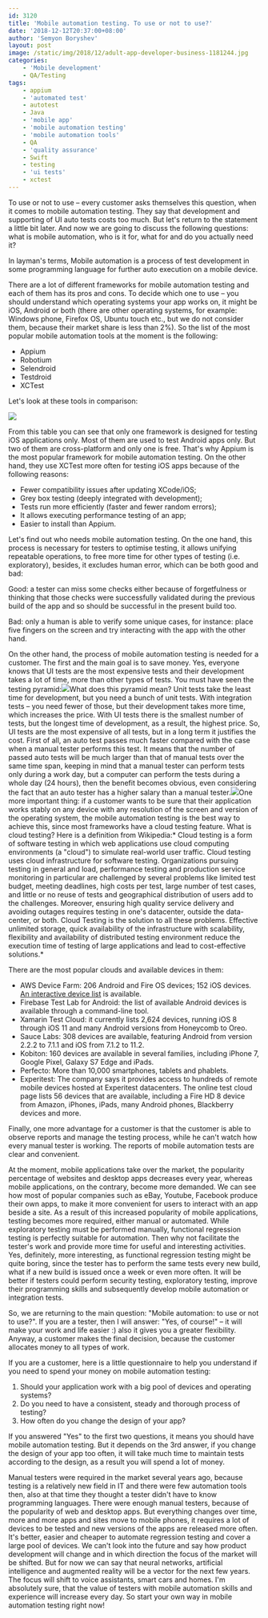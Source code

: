 ```yaml
---
id: 3120
title: 'Mobile automation testing. To use or not to use?'
date: '2018-12-12T20:37:00+08:00'
author: 'Semyon Boryshev'
layout: post
image: /static/img/2018/12/adult-app-developer-business-1181244.jpg
categories:
    - 'Mobile development'
    - QA/Testing
tags:
    - appium
    - 'automated test'
    - autotest
    - Java
    - 'mobile app'
    - 'mobile automation testing'
    - 'mobile automation tools'
    - QA
    - 'quality assurance'
    - Swift
    - testing
    - 'ui tests'
    - xctest
---
```


To use or not to use – every customer asks themselves this question, when it comes to mobile automation testing. They say that development and supporting of UI auto tests costs too much. But let's return to the statement a little bit later. And now we are going to discuss the following questions: what is mobile automation, who is it for, what for and do you actually need it?

In layman's terms, Mobile automation is a process of test development in some programming language for further auto execution on a mobile device.

There are a lot of different frameworks for mobile automation testing and each of them has its pros and cons. To decide which one to use – you should understand which operating systems your app works on, it might be iOS, Android or both (there are other operating systems, for example: Windows phone, Firefox OS, Ubuntu touch etc., but we do not consider them, because their market share is less than 2%). So the list of the most popular mobile automation tools at the moment is the following:

- Appium
- Robotium
- Selendroid
- Testdroid
- XCTest

Let's look at these tools in comparison:

[![](https://issart.com/blog/wp-content/uploads/2018/12/2018-12-12_1904.png)](https://issart.com/blog/wp-content/uploads/2018/12/2018-12-12_1904.png)


From this table you can see that only one framework is designed for testing iOS applications only. Most of them are used to test Android apps only. But two of them are cross-platform and only one is free. That's why Appium is the most popular framework for mobile automation testing. On the other hand, they use XCTest more often for testing iOS apps because of the following reasons:

- Fewer compatibility issues after updating XCode/iOS;
- Grey box testing (deeply integrated with development);
- Tests run more efficiently (faster and fewer random errors);
- It allows executing performance testing of an app;
- Easier to install than Appium.

Let's find out who needs mobile automation testing. On the one hand, this process is necessary for testers to optimise testing, it allows unifying repeatable operations, to free more time for other types of testing (i.e. exploratory), besides, it excludes human error, which can be both good and bad:

Good: a tester can miss some checks either because of forgetfulness or thinking that those checks were successfully validated during the previous build of the app and so should be successful in the present build too.

Bad: only a human is able to verify some unique cases, for instance: place five fingers on the screen and try interacting with the app with the other hand. 

On the other hand, the process of mobile automation testing is needed for a customer. The first and the main goal is to save money. Yes, everyone knows that UI tests are the most expensive tests and their development takes a lot of time, more than other types of tests. You must have seen the testing pyramid:[![](https://issart.com/blog/wp-content/uploads/2018/12/To-use-or-not-to-use-этим-вопросом-задаются-все-заказчики-когда-речь-касается-автоматизации-тестирования-мобильных-приложений-e1544614179106-300x228.png)](https://issart.com/blog/wp-content/uploads/2018/12/To-use-or-not-to-use-этим-вопросом-задаются-все-заказчики-когда-речь-касается-автоматизации-тестирования-мобильных-приложений-e1544614179106.png)What does this pyramid mean? Unit tests take the least time for development, but you need a bunch of unit tests. With integration tests – you need fewer of those, but their development takes more time, which increases the price. With UI tests there is the smallest number of tests, but the longest time of development, as a result, the highest price. So, UI tests are the most expensive of all tests, but in a long term it justifies the cost. First of all, an auto test passes much faster compared with the case when a manual tester performs this test. It means that the number of passed auto tests will be much larger than that of manual tests over the same time span, keeping in mind that a manual tester can perform tests only during a work day, but a computer can perform the tests during a whole day (24 hours), then the benefit becomes obvious, even considering the fact that an auto tester has a higher salary than a manual tester.[![](https://issart.com/blog/wp-content/uploads/2018/12/roi-300x225-300x225.png)](https://issart.com/blog/wp-content/uploads/2018/12/roi-300x225.png)One more important thing: if a customer wants to be sure that their application works stably on any device with any resolution of the screen and version of the operating system, the mobile automation testing is the best way to achieve this, since most frameworks have a cloud testing feature. What is cloud testing? Here is a definition from Wikipedia:* Cloud testing is a form of software testing in which web applications use cloud computing environments (a "cloud") to simulate real-world user traffic. Cloud testing uses cloud infrastructure for software testing. Organizations pursuing testing in general and load, performance testing and production service monitoring in particular are challenged by several problems like limited test budget, meeting deadlines, high costs per test, large number of test cases, and little or no reuse of tests and geographical distribution of users add to the challenges. Moreover, ensuring high quality service delivery and avoiding outages requires testing in one's datacenter, outside the data-center, or both. Cloud Testing is the solution to all these problems. Effective unlimited storage, quick availability of the infrastructure with scalability, flexibility and availability of distributed testing environment reduce the execution time of testing of large applications and lead to cost-effective solutions.*

There are the most popular clouds and available devices in them:

- AWS Device Farm: 206 Android and Fire OS devices; 152 iOS devices. [An interactive device list](http://awsdevicefarm.info/) is available.
- Firebase Test Lab for Android: the list of available Android devices is available through a command-line tool.
- Xamarin Test Cloud: it currently lists 2,624 devices, running iOS 8 through iOS 11 and many Android versions from Honeycomb to Oreo.
- Sauce Labs: 308 devices are available, featuring Android from version 2.2.2 to 7.1.1 and iOS from 7.1.2 to 11.2.
- Kobiton: 160 devices are available in several families, including iPhone 7, Google Pixel, Galaxy S7 Edge and iPads.
- Perfecto: More than 10,000 smartphones, tablets and phablets.
- Experitest: The company says it provides access to hundreds of remote mobile devices hosted at Experitest datacenters. The online test cloud page lists 56 devices that are available, including a Fire HD 8 device from Amazon, iPhones, iPads, many Android phones, Blackberry devices and more.

Finally, one more advantage for a customer is that the customer is able to observe reports and manage the testing process, while he can't watch how every manual tester is working. The reports of mobile automation tests are clear and convenient.

At the moment, mobile applications take over the market, the popularity percentage of websites and desktop apps decreases every year, whereas mobile applications, on the contrary, become more demanded. We can see how most of popular companies such as eBay, Youtube, Facebook produce their own apps, to make it more convenient for users to interact with an app beside a site. As a result of this increased popularity of mobile applications, testing becomes more required, either manual or automated. While exploratory testing must be performed manually, functional regression testing is perfectly suitable for automation. Then why not facilitate the tester's work and provide more time for useful and interesting activities. Yes, definitely, more interesting, as functional regression testing might be quite boring, since the tester has to perform the same tests every new build, what if a new build is issued once a week or even more often. It will be better if testers could perform security testing, exploratory testing, improve their programming skills and subsequently develop mobile automation or integration tests. 

So, we are returning to the main question: "Mobile automation: to use or not to use?". If you are a tester, then I will answer: "Yes, of course!" – it will make your work and life easier :) also it gives you a greater flexibility. Anyway, a customer makes the final decision, because the customer allocates money to all types of work.

If you are a customer, here is a little questionnaire to help you understand if you need to spend your money on mobile automation testing:

1. Should your application work with a big pool of devices and operating systems?
2. Do you need to have a consistent, steady and thorough process of testing?
3. How often do you change the design of your app?

If you answered "Yes" to the first two questions, it means you should have mobile automation testing. But it depends on the 3rd answer, if you change the design of your app too often, it will take much time to maintain tests according to the design, as a result you will spend a lot of money.

Manual testers were required in the market several years ago, because testing is a relatively new field in IT and there were few automation tools then, also at that time they thought a tester didn't have to know programming languages. There were enough manual testers, because of the popularity of web and desktop apps. But everything changes over time, more and more apps and sites move to mobile phones, it requires a lot of devices to be tested and new versions of the apps are released more often. It's better, easier and cheaper to automate regression testing and cover a large pool of devices. We can't look into the future and say how product development will change and in which direction the focus of the market will be shifted. But for now we can say that neural networks, artificial intelligence and augmented reality will be a vector for the next few years. The focus will shift to voice assistants, smart cars and homes. I'm absolutely sure, that the value of testers with mobile automation skills and experience will increase every day. So start your own way in mobile automation testing right now!
